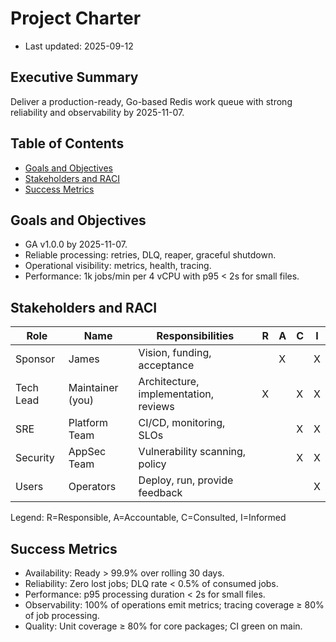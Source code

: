 # Project Charter

- Last updated: 2025-09-12

## Executive Summary
Deliver a production-ready, Go-based Redis work queue with strong reliability and observability by 2025-11-07.

## Table of Contents
- [Goals and Objectives](#goals-and-objectives)
- [Stakeholders and RACI](#stakeholders-and-raci)
- [Success Metrics](#success-metrics)

## Goals and Objectives
- GA v1.0.0 by 2025-11-07.
- Reliable processing: retries, DLQ, reaper, graceful shutdown.
- Operational visibility: metrics, health, tracing.
- Performance: 1k jobs/min per 4 vCPU with p95 < 2s for small files.

## Stakeholders and RACI

| Role | Name | Responsibilities | R | A | C | I |
|------|------|------------------|---|---|---|---|
| Sponsor | James | Vision, funding, acceptance |  | X |  | X |
| Tech Lead | Maintainer (you) | Architecture, implementation, reviews | X |  | X | X |
| SRE | Platform Team | CI/CD, monitoring, SLOs |  |  | X | X |
| Security | AppSec Team | Vulnerability scanning, policy |  |  | X | X |
| Users | Operators | Deploy, run, provide feedback |  |  |  | X |

Legend: R=Responsible, A=Accountable, C=Consulted, I=Informed

## Success Metrics
- Availability: Ready > 99.9% over rolling 30 days.
- Reliability: Zero lost jobs; DLQ rate < 0.5% of consumed jobs.
- Performance: p95 processing duration < 2s for small files.
- Observability: 100% of operations emit metrics; tracing coverage ≥ 80% of job processing.
- Quality: Unit coverage ≥ 80% for core packages; CI green on main.

